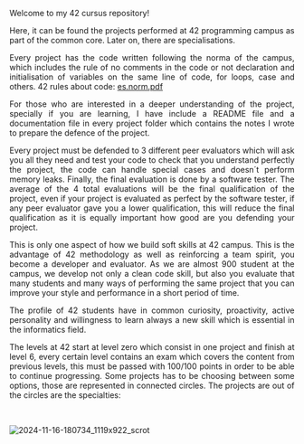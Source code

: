 <div align="justify">
  
Welcome to my 42 cursus repository! 
<br>
  
Here, it can be found the projects performed at 42 programming campus as part of the common core. Later on, there are specialisations.
<br>

Every project has the code written following the norma of the campus, which includes the rule of no comments in the code or not declaration and initialisation of variables on the same line of code, for loops, case and others. 42 rules about code:
[es.norm.pdf](https://github.com/Sheifc/42cursus/files/15135375/es.norm.pdf)

For those who are interested in a deeper understanding of the project, specially if you are learning, I have include a README file and a documentation file in every project folder which contains the notes I wrote to prepare the defence of the project. 

Every project must be defended to 3 different peer evaluators which will ask you all they need and test your code to check that you understand perfectly the project, the code can handle special cases and doesn´t perform memory leaks. Finally, the final evaluation is done by a software tester. The average of the 4 total evaluations will be the final qualification of the project, even if your project is evaluated as perfect by the software tester, if any peer evaluator gave you a lower qualification, this will reduce the final qualification as it is equally important how good are you defending your project. 

This is only one aspect of how we build soft skills at 42 campus. This is the advantage of 42 methodology as well as reinforcing a team spirit, you become a developer and evaluator. As we are almost 900 student at the campus, we develop not only a clean code skill, but also you evaluate that many students and many ways of performing the same project that you can improve your style and performance in a short period of time.

The profile of 42 students have in common curiosity, proactivity, active personality and willingness to learn always a new skill which is essential in the informatics field. 

The levels at 42 start at level zero which consist in one project and finish at level 6, every certain level contains an exam which covers the content from previous levels, this must be passed with 100/100 points in order to be able to continue progressing. Some projects has to be choosing between some options, those are represented in connected circles. The projects are out of the circles are the specialties:
</div>

<br>

![2024-11-16-180734_1119x922_scrot](https://github.com/user-attachments/assets/556d70ac-3995-4305-ab08-4fc0611ddab6)




